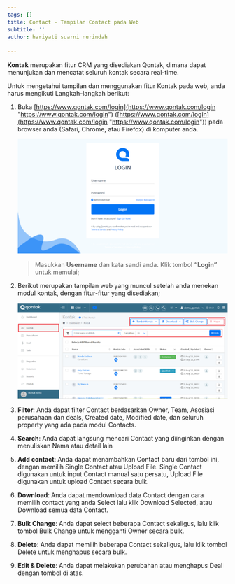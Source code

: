 ```yaml
---
tags: []
title: Contact - Tampilan Contact pada Web
subtitle: ''
author: hariyati suarni nurindah

---
```

**Kontak** merupakan fitur CRM yang disediakan Qontak, dimana dapat menunjukan dan mencatat seluruh kontak secara real-time.

Untuk mengetahui tampilan dan menggunakan fitur Kontak pada web, anda harus mengikuti Langkah-langkah berikut:

1. Buka [https://www.qontak.com/login](https://www.qontak.com/login "https://www.qontak.com/login") ([https://www.qontak.com/login](https://www.qontak.com/login "https://www.qontak.com/login")) pada browser anda (Safari, Chrome, atau Firefox) di komputer anda.

   ![](/uploads/screencapture-qontak-login-2021-09-29-11_32_29.png)

   > Masukkan **Username** dan kata sandi anda. Klik tombol **“Login”** untuk memulai;
2. Berikut merupakan tampilan web yang muncul setelah anda menekan modul kontak, dengan fitur-fitur yang disediakan;

   ![](/uploads/tampilanwebkontak.PNG)
3. **Filter**: Anda dapat filter Contact berdasarkan Owner, Team, Asosiasi perusahaan dan deals, Created date, Modified date, dan seluruh property yang ada pada modul Contacts.
4. **Search**: Anda dapat langsung mencari Contact yang diinginkan dengan menuliskan Nama atau detail lain
5. **Add contact**: Anda dapat menambahkan Contact baru dari tombol ini, dengan memilih Single Contact atau Upload File. Single Contact digunakan untuk input Contact manual satu persatu, Upload File digunakan untuk upload Contact secara bulk.
6. **Download**: Anda dapat mendownload data Contact dengan cara memilih contact yang anda Select lalu klik Download Selected, atau Download semua data Contact.
7. **Bulk Change**: Anda dapat select beberapa Contact sekaligus, lalu klik tombol Bulk Change untuk mengganti Owner secara bulk.
8. **Delete**: Anda dapat memilih beberapa Contact sekaligus, lalu klik tombol Delete untuk menghapus secara bulk.
9. **Edit & Delete**: Anda dapat melakukan perubahan atau menghapus Deal dengan tombol di atas.